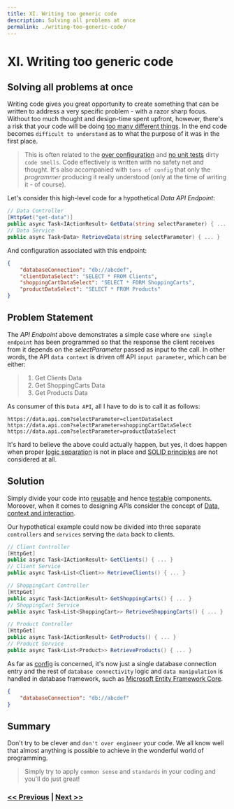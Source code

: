 ```yaml
---
title: XI. Writing too generic code
description: Solving all problems at once
permalink: ./writing-too-generic-code/
---
```


# XI. Writing too generic code

## Solving all problems at once

Writing code gives you great opportunity to create something that can be written to address a very specific problem - with a razor sharp focus. Without too much thought and design-time spent upfront, however, there's a risk that your code will be doing [too many different things](logic-in-wrong-places.md). In the end code becomes `difficult to understand` as to what the purpose of it was in the first place.

> This is often related to the [over configuration](over-configuration.md) and [no unit tests](no-unit-tests.md) dirty `code smells`. Code effectively is written with no safety net and thought. It's also accompanied with `tons of config` that only the *programmer* producing it really understood (only at the time of writing it - of course).

Let's consider this high-level code for a hypothetical *Data API Endpoint*:

```csharp
// Data Controller
[HttpGet("get-data")]
public async Task<IActionResult> GetData(string selectParameter) { ... }
// Data Service
public async Task<Data> RetrieveData(string selectParameter) { ... }
```

And configuration associated with this endpoint:

```json
{
    "databaseConnection": "db://abcdef",
    "clientDataSelect": "SELECT * FROM Clients",
    "shoppingCartDataSelect": "SELECT * FORM ShoppingCarts",
    "productDataSelect": "SELECT * FROM Products"
}
```

## Problem Statement

The *API Endpoint* above demonstrates a simple case where `one single endpoint` has been programmed so that the response the client receives from it depends on the *selectParameter* passed as input to the call. In other words, the API `data context` is driven off API `input parameter`, which can be either:

> 1. Get Clients Data
> 2. Get ShoppingCarts Data
> 3. Get Products Data

As consumer of this `Data API`, all I have to do is to call it as follows:

```text
https://data.api.com?selectParameter=clientDataSelect
https://data.api.com?selectParameter=shoppingCartDataSelect
https://data.api.com?selectParameter=productDataSelect
```

It's hard to believe the above could actually happen, but yes, it does happen when proper [logic separation](logic-in-wrong-places.md) is not in place and [SOLID principles](https://en.wikipedia.org/wiki/SOLID) are not considered at all.

## Solution

Simply divide your code into [reusable](logic-in-wrong-places.md) and hence [testable](no-unit-tests.md) components. Moreover, when it comes to designing APIs consider the concept of [Data, context and interaction](https://en.wikipedia.org/wiki/Data,_context_and_interaction).

Our hypothetical example could now be divided into three separate `controllers` and `services` serving the `data` back to clients.

```csharp
// Client Controller
[HttpGet]
public async Task<IActionResult> GetClients() { ... }
// Client Service
public async Task<List<Client>> RetrieveClients() { ... }

// ShoppingCart Controller
[HttpGet]
public async Task<IActionResult> GetShoppingCarts() { ... }
// ShoppingCart Service
public async Task<List<ShoppingCart>> RetrieveShoppingCarts() { ... }

// Product Controller
[HttpGet]
public async Task<IActionResult> GetProducts() { ... }
// Product Service
public async Task<List<Product>> RetrieveProducts() { ... }
```

As far as [config](over-configuration.md) is concerned, it's now just a single database connection entry and the rest of `database connectivity` logic and `data manipulation` is handled in database framework, such as [Microsoft Entity Framework Core](https://docs.microsoft.com/en-us/ef/core/).

```json
{
    "databaseConnection": "db://abcdef"
}
```

## Summary

Don't try to be clever and `don't over engineer` your code. We all know well that almost anything is possible to achieve in the wonderful world of programming. 

> Simply try to apply `common sense` and `standards` in your coding and you'll do just great!

### [<< Previous](no-inheritance.md) | [Next >>](no-focus-on-clean-code.md)